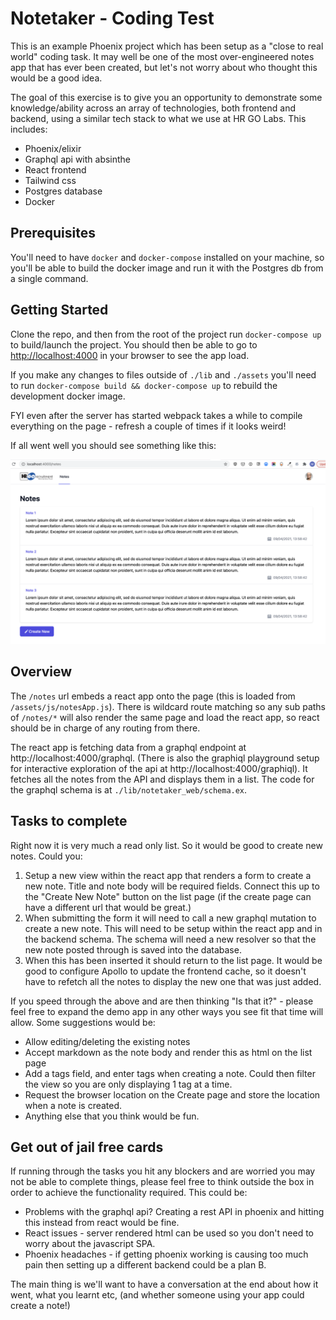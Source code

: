 # Notetaker - Coding Test

This is an example Phoenix project which has been setup as a "close to real world" coding task. It may well be one of the most over-engineered notes app that has ever been created, but let's not worry about who thought this would be a good idea.

The goal of this exercise is to give you an opportunity to demonstrate some knowledge/ability across an array of technologies, both frontend and backend, using a similar tech stack to what we use at HR GO Labs. This includes:

* Phoenix/elixir
* Graphql api with absinthe
* React frontend
* Tailwind css
* Postgres database
* Docker

## Prerequisites

You'll need to have `docker` and `docker-compose` installed on your machine, so you'll be able to build the docker image and run it with the Postgres db from a single command.

## Getting Started

Clone the repo, and then from the root of the project run `docker-compose up` to build/launch the project. You should then be able to go to [http://localhost:4000]() in your browser to see the app load.

If you make any changes to files outside of `./lib` and `./assets` you'll need to run `docker-compose build && docker-compose up` to rebuild the development docker image.

FYI even after the server has started webpack takes a while to compile everything on the page - refresh a couple of times if it looks weird!



If all went well you should see something like this:

 ![screenshot](https://raw.githubusercontent.com/spacebetween/imagehost/master/images/image.j0qza2n9mkm.png)

## Overview

The `/notes` url embeds a react app onto the page (this is loaded from `/assets/js/notesApp.js`). There is wildcard route matching so any sub paths of `/notes/*` will also render the same page and load the react app, so react should be in charge of any routing from there.

The react app is fetching data from a graphql endpoint at http://localhost:4000/graphql. (There is also the graphiql playground setup for interactive exploration of the api at http://localhost:4000/graphiql). It fetches all the notes from the API and displays them in a list. The code for the graphql schema is at `./lib/notetaker_web/schema.ex`. 

## Tasks to complete

Right now it is very much a read only list. So it would be good to create new notes. Could you:

1. Setup a new view within the react app that renders a form to create a new note. Title and note body will be required fields. Connect this up to the "Create New Note" button on the list page (if the create page can have a different url that would be great.)
2. When submitting the form it will need to call a new graphql mutation to create a new note. This will need to be setup within the react app and in the backend schema. The schema will need a new resolver so that the new note posted through is saved into the database.
3. When this has been inserted it should return to the list page. It would be good to configure Apollo to update the frontend cache, so it doesn't have to refetch all the notes to display the new one that was just added.

If you speed through the above and are then thinking "Is that it?" - please feel free to expand the demo app in any other ways you see fit that time will allow. Some suggestions would be:

* Allow editing/deleting the existing notes
* Accept markdown as the note body and render this as html on the list page
* Add a tags field, and enter tags when creating a note. Could then filter the view so you are only displaying 1 tag at a time. 
* Request the browser location on the Create page and store the location when a note is created.
* Anything else that you think would be fun.

## Get out of jail free cards

If running through the tasks you hit any blockers and are worried you may not be able to complete things, please feel free to think outside the box in order to achieve the functionality required. This could be:

* Problems with the graphql api? Creating a rest API in phoenix and hitting this instead from react would be fine. 
* React issues - server rendered html can be used so you don't need to worry about the javascript SPA.
* Phoenix headaches - if getting phoenix working is causing too much pain then setting up a different backend could be a plan B.

The main thing is we'll want to have a conversation at the end about how it went, what you learnt etc, (and whether someone using your app could create a note!)



